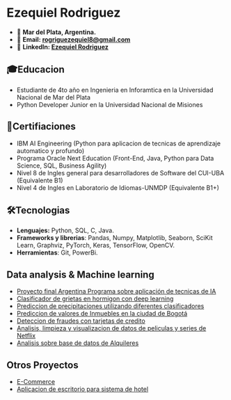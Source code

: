# Ezequiel Rodriguez 

* 📌 **Mar del Plata, Argentina.**
* 📩 **Email: rogriguezequiel8@gmail.com**
* 🔵 **LinkedIn: [Ezequiel Rodriguez](https://www.linkedin.com/in/ezequiel-rodriguez-8b0a4923b/)**

## 🎓Educacion
* Estudiante de 4to año en Ingenieria en Inforamtica en la Universidad Nacional de Mar del Plata
* Python Developer Junior en la Universidad Nacional de Misiones

## 📃Certifiaciones
* IBM AI Engineering (Python para aplicacion de tecnicas de aprendizaje automatico y profundo)
* Programa Oracle Next Education (Front-End, Java, Python para Data Science, SQL, Business Agility)
* Nivel 8 de Ingles general para desarrolladores de Software del CUI-UBA (Equivalente B1)
* Nivel 4 de Ingles en Laboratorio de Idiomas-UNMDP (Equivalente B1+) 

## 🛠Tecnologias
* **Lenguajes:** Python, SQL, C, Java.
* **Frameworks y librerias**: Pandas, Numpy, Matplotlib, Seaborn, SciKit Learn, Graphviz, PyTorch, Keras, TensorFlow, OpenCV.
* **Herramientas**: Git, PowerBi.

## Data analysis & Machine learning

* [Proyecto final Argentina Programa sobre aplicación de tecnicas de IA](https://github.com/rodriquiel/Trabajo_Final_IA)
* [Clasificador de grietas en hormigon con deep learning](https://github.com/rodriquiel/concrete_images_classifier)
* [Prediccion de precipitaciones utilizando diferentes clasificadores](https://github.com/rodriquiel/Prediccion_Lluvia/tree/main)
* [Prediccion de valores de Inmuebles en la ciudad de Bogotá](https://github.com/rodriquiel/Inmersion_Datos)
* [Deteccion de fraudes con tarjetas de credito](https://github.com/rodriquiel/DeteccionFraudeTarjetas/tree/main)
* [Analisis, limpieza y visualizacion de datos de peliculas y series de Netflix](https://github.com/rodriquiel/NetflixDataAnalysis/tree/main)
* [Analisis sobre base de datos de Alquileres](https://github.com/rodriquiel/Analisis_DB_Alquileres)

## Otros Proyectos

* [E-Commerce](https://github.com/rodriquiel/ECommerceAlura)
* [Aplicacion de escritorio para sistema de hotel](https://github.com/rodriquiel/Sisitema-Hotel-Java)



<!--
**rodriquiel/rodriquiel** is a ✨ _special_ ✨ repository because its `README.md` (this file) appears on your GitHub profile.

Here are some ideas to get you started:

- 🔭 I’m currently working on ...
- 🌱 I’m currently learning ...
- 👯 I’m looking to collaborate on ...
- 🤔 I’m looking for help with ...
- 💬 Ask me about ...
- 📫 How to reach me: ...
- 😄 Pronouns: ...
- ⚡ Fun fact: ...
-->
